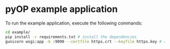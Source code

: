 # pyOP example application 
To run the example application, execute the following commands:

```bash
cd example/
pip install -r requirements.txt # install the dependencies
gunicorn wsgi:app -b :9090 --certfile https.crt --keyfile https.key # run the application
```